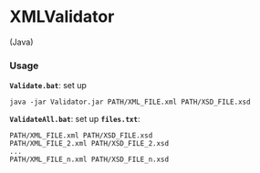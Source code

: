 # XMLValidator
(Java)

### Usage

**`Validate.bat`**: set up 

    java -jar Validator.jar PATH/XML_FILE.xml PATH/XSD_FILE.xsd

**`ValidateAll.bat`**: set up **`files.txt`**:

    PATH/XML_FILE.xml PATH/XSD_FILE.xsd
    PATH/XML_FILE_2.xml PATH/XSD_FILE_2.xsd
    ...
    PATH/XML_FILE_n.xml PATH/XSD_FILE_n.xsd
